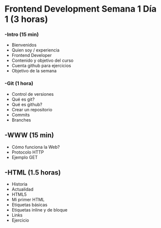 # Frontend Development Semana 1 Día 1 (3 horas)

### -Intro (15 min)

* Bienvenidos
* Quien soy / experiencia
* Frontend Developer
* Contenido y objetivo del curso
* Cuenta github para ejercicios
* Objetivo de la semana


### -Git (1 hora)

* Control de versiones
* Qué es git?
* Qué es github?
* Crear un repositorio
* Commits
* Branches

## -WWW (15 min)

* Cómo funciona la Web?
* Protocolo HTTP
* Ejemplo GET

## -HTML (1.5 horas)

* Historia
* Actualidad
* HTML5
* Mi primer HTML
* Etiquetas básicas
* Etiquetas inline y de bloque
* Links
* Ejercicio
